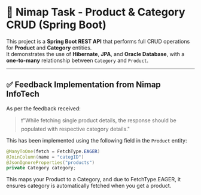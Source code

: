 # 🛒 Nimap Task - Product & Category CRUD (Spring Boot)

This project is a **Spring Boot REST API** that performs full CRUD operations for **Product** and **Category** entities.  
It demonstrates the use of **Hibernate**, **JPA**, and **Oracle Database**, with a **one-to-many** relationship between `Category` and `Product`.

---

## ✅ Feedback Implementation from Nimap InfoTech

As per the feedback received:

> ❗"While fetching single product details, the response should be populated with respective category details."

This has been implemented using the following field in the `Product` entity:

```java
@ManyToOne(fetch = FetchType.EAGER)
@JoinColumn(name = "categID")
@JsonIgnoreProperties("products")
private Category category;

```
This maps your Product to a Category, and due to FetchType.EAGER, it ensures category is automatically fetched when you get a product.

